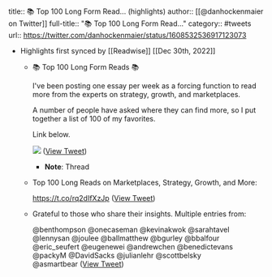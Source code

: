 title:: 📚 Top 100 Long Form Read... (highlights)
author:: [[@danhockenmaier on Twitter]]
full-title:: "📚 Top 100 Long Form Read..."
category:: #tweets
url:: https://twitter.com/danhockenmaier/status/1608532536917123073

- Highlights first synced by [[Readwise]] [[Dec 30th, 2022]]
	- 📚 Top 100 Long Form Reads 📚
	  
	  I've been posting one essay per week as a forcing function to read more from the experts on strategy, growth, and marketplaces.
	  
	  A number of people have asked where they can find more, so I put together a list of 100 of my favorites.
	  
	  Link below. 
	  
	  ![](https://pbs.twimg.com/media/FlKgPU1aAAA-ypL.jpg) ([View Tweet](https://twitter.com/danhockenmaier/status/1608532536917123073))
		- **Note**: Thread
	- Top 100 Long Reads on Marketplaces, Strategy, Growth, and More:
	  
	  https://t.co/rq2dIfXzJp ([View Tweet](https://twitter.com/danhockenmaier/status/1608532538364166144))
	- Grateful to those who share their insights. Multiple entries from:
	  
	  @benthompson
	  @onecaseman
	  @kevinakwok
	  @sarahtavel
	  @lennysan
	  @joulee
	  @ballmatthew
	  @bgurley
	  @bbalfour
	  @eric_seufert
	  @eugenewei
	  @andrewchen 
	  @benedictevans
	  @packyM
	  @DavidSacks
	  @julianlehr 
	  @scottbelsky  
	  @asmartbear ([View Tweet](https://twitter.com/danhockenmaier/status/1608532539609870336))